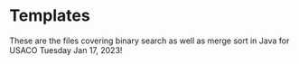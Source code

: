 # Templates
These are the files covering binary search as well as merge sort in Java for USACO Tuesday Jan 17, 2023!
